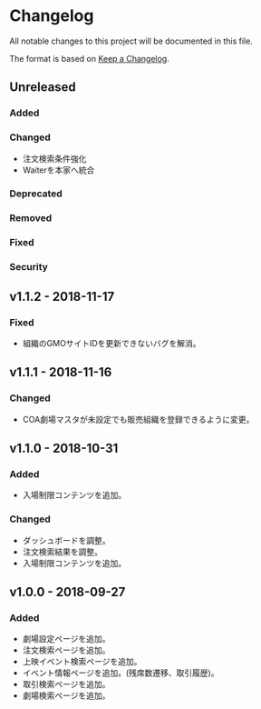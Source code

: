 # Changelog

All notable changes to this project will be documented in this file.

The format is based on [Keep a Changelog](http://keepachangelog.com/).

## Unreleased

### Added

### Changed

- 注文検索条件強化
- Waiterを本家へ統合

### Deprecated

### Removed

### Fixed

### Security

## v1.1.2 - 2018-11-17

### Fixed

- 組織のGMOサイトIDを更新できないバグを解消。

## v1.1.1 - 2018-11-16

### Changed

- COA劇場マスタが未設定でも販売組織を登録できるように変更。

## v1.1.0 - 2018-10-31

### Added

- 入場制限コンテンツを追加。

### Changed

- ダッシュボードを調整。
- 注文検索結果を調整。
- 入場制限コンテンツを追加。

## v1.0.0 - 2018-09-27

### Added

- 劇場設定ページを追加。
- 注文検索ページを追加。
- 上映イベント検索ページを追加。
- イベント情報ページを追加。(残席数遷移、取引履歴)。
- 取引検索ページを追加。
- 劇場検索ページを追加。
